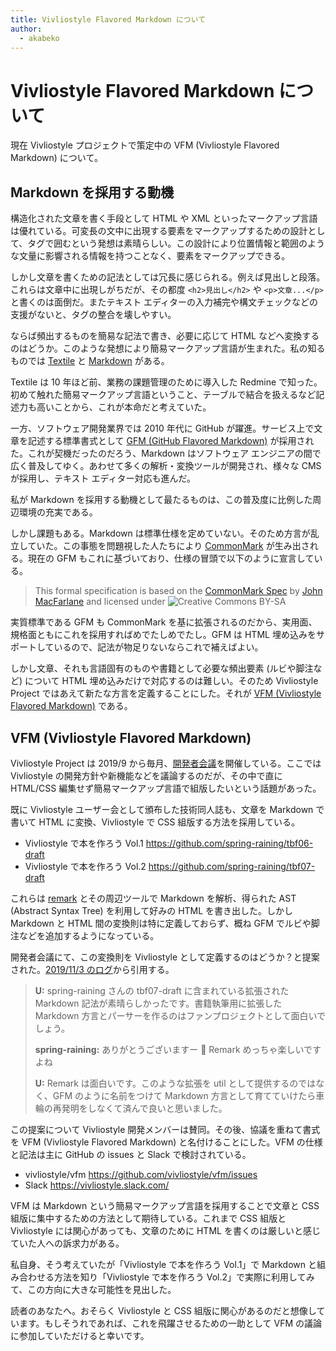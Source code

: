 ```yaml
---
title: Vivliostyle Flavored Markdown について
author:
  - akabeko
---
```


# Vivliostyle Flavored Markdown について

現在 Vivliostyle プロジェクトで策定中の VFM (Vivliostyle Flavored Markdown) について。

## Markdown を採用する動機

構造化された文章を書く手段として HTML や XML といったマークアップ言語は優れている。可変長の文中に出現する要素をマークアップするための設計として、タグで囲むという発想は素晴らしい。この設計により位置情報と範囲のような文量に影響される情報を持つことなく、要素をマークアップできる。

しかし文章を書くための記法としては冗長に感じられる。例えば見出しと段落。これらは文章中に出現しがちだが、その都度 `<h2>見出し</h2>` や `<p>文章...</p>` と書くのは面倒だ。またテキスト エディターの入力補完や構文チェックなどの支援がないと、タグの整合を壊しやすい。

ならば頻出するものを簡易な記法で書き、必要に応じて HTML などへ変換するのはどうか。このような発想により簡易マークアップ言語が生まれた。私の知るものでは [Textile](https://textile-lang.com/) と [Markdown](https://daringfireball.net/projects/markdown/) がある。

Textile は 10 年ほど前、業務の課題管理のために導入した Redmine で知った。初めて触れた簡易マークアップ言語ということ、テーブルで結合を扱えるなど記述力も高いことから、これが本命だと考えていた。

一方、ソフトウェア開発業界では 2010 年代に GitHub が躍進。サービス上で文章を記述する標準書式として [GFM (GitHub Flavored Markdown)](https://github.github.com/gfm/) が採用された。これが契機だったのだろう、Markdown はソフトウェア エンジニアの間で広く普及してゆく。あわせて多くの解析・変換ツールが開発され、様々な CMS が採用し、テキスト エディター対応も進んだ。

私が Markdown を採用する動機として最たるものは、この普及度に比例した周辺環境の充実である。

しかし課題もある。Markdown は標準仕様を定めていない。そのため方言が乱立していた。この事態を問題視した人たちにより [CommonMark](https://commonmark.org/) が生み出される。現在の GFM もこれに基づいており、仕様の冒頭で以下のように宣言している。

> This formal specification is based on the [CommonMark Spec](http://spec.commonmark.org/) by [John MacFarlane](http://github.com/jgm) and licensed under ![Creative Commons BY-SA](https://i.creativecommons.org/l/by-sa/4.0/80x15.png)

実質標準である GFM も CommonMark を基に拡張されるのだから、実用面、規格面ともにこれを採用すればめでたしめでたし。GFM は HTML 埋め込みをサポートしているので、記法が物足りないならこれで補えばよい。

しかし文章、それも言語固有のものや書籍として必要な頻出要素 (ルビや脚注など) について HTML 埋め込みだけで対応するのは難しい。そのため Vivliostyle Project ではあえて新たな方言を定義することにした。それが [VFM (Vivliostyle Flavored Markdown)](https://github.com/vivliostyle/vfm) である。

## VFM (Vivliostyle Flavored Markdown)

Vivliostyle Project は 2019/9 から毎月、[開発者会議](https://github.com/vivliostyle/discussion/wiki/slack-meeting-log)を開催している。ここでは Vivliostyle の開発方針や新機能などを議論するのだが、その中で直に HTML/CSS 編集せず簡易マークアップ言語で組版したいという話題があった。

既に Vivliostyle ユーザー会として頒布した技術同人誌も、文章を Markdown で書いて HTML に変換、Vivliostyle で CSS 組版する方法を採用している。

- Vivliostyle で本を作ろう Vol.1 https://github.com/spring-raining/tbf06-draft
- Vivliostyle で本を作ろう Vol.2 https://github.com/spring-raining/tbf07-draft

これらは [remark](https://github.com/remarkjs/remark) とその周辺ツールで Markdown を解析、得られた AST (Abstract Syntax Tree) を利用して好みの HTML を書き出した。しかし Markdown と HTML 間の変換則は特に定義しておらず、概ね GFM でルビや脚注などを追加するようになっている。

開発者会議にて、この変換則を Vivliostyle として定義するのはどうか？と提案された。[2019/11/3 のログ](https://github.com/vivliostyle/discussion/wiki/slack-meeting-log-2019-11-03)から引用する。

> **U:** spring-raining さんの tbf07-draft に含まれている拡張された Markdown 記法が素晴らしかったです。書籍執筆用に拡張した Markdown 方言とパーサーを作るのはファンプロジェクトとして面白いでしょう。
>
> **spring-raining:** ありがとうございますー 🙇 Remark めっちゃ楽しいですよね
>
> **U:** Remark は面白いです。このような拡張を util として提供するのではなく、GFM のように名前をつけて Markdown 方言として育てていけたら車輪の再発明をしなくて済んで良いと思いました。

この提案について Vivliostyle 開発メンバーは賛同。その後、協議を重ねて書式を VFM (Vivliostyle Flavored Markdown) と名付けることにした。VFM の仕様と記法は主に GitHub の issues と Slack で検討されている。

- vivliostyle/vfm https://github.com/vivliostyle/vfm/issues
- Slack https://vivliostyle.slack.com/

VFM は Markdown という簡易マークアップ言語を採用することで文章と CSS 組版に集中するための方法として期待している。これまで CSS 組版と Vivliostyle には関心があっても、文章のために HTML を書くのは厳しいと感じていた人への訴求力がある。

私自身、そう考えていたが「Vivliostyle で本を作ろう Vol.1」で Markdown と組み合わせる方法を知り「Vivliostyle で本を作ろう Vol.2」で実際に利用してみて、この方向に大きな可能性を見出した。

読者のあなたへ。おそらく Vivliostyle と CSS 組版に関心があるのだと想像しています。もしそうれであれば、これを飛躍させるための一助として VFM の議論に参加していただけると幸いです。
